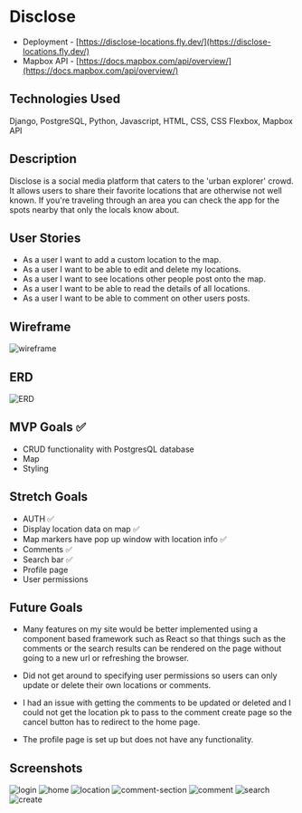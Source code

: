 # Disclose
- Deployment - [https://disclose-locations.fly.dev/](https://disclose-locations.fly.dev/)
- Mapbox API - [https://docs.mapbox.com/api/overview/](https://docs.mapbox.com/api/overview/)

## Technologies Used
Django, PostgreSQL, Python, Javascript, HTML, CSS, CSS Flexbox, Mapbox API

## Description
Disclose is a social media platform that caters to the 'urban explorer' crowd. It allows users to share their favorite locations that are otherwise not well known. If you're traveling through an area you can check the app for the spots nearby that only the locals know about. 

## User Stories
- As a user I want to add a custom location to the map.
- As a user I want to be able to edit and delete my locations.
- As a user I want to see locations other people post onto the map.
- As a user I want to be able to read the details of all locations.
- As a user I want to be able to comment on other users posts.

## Wireframe
![wireframe](https://github.com/JCollinJones25/disclose/blob/main/main_app/static/images/wireframe.png?raw=true)

## ERD
![ERD](https://github.com/JCollinJones25/disclose/blob/main/main_app/static/images/ERD.png?raw=true)

## MVP Goals ✅
- CRUD functionality with PostgresQL database
- Map
- Styling

## Stretch Goals
- AUTH ✅
- Display location data on map ✅
- Map markers have pop up window with location info ✅
- Comments ✅
- Search bar ✅
- Profile page 
- User permissions

## Future Goals

- Many features on my site would be better implemented using a component based framework such as React so that things such as the comments or the search results can be rendered on the page without going to a new url or refreshing the browser.

- Did not get around to specifying user permissions so users can only update or delete their own locations or comments.

- I had an issue with getting the comments to be updated or deleted and I could not get the location pk to pass to the comment create page so the cancel button has to redirect to the home page. 

- The profile page is set up but does not have any functionality.

## Screenshots

![login](https://github.com/JCollinJones25/disclose/blob/main/main_app/static/images/login.png)
![home](https://github.com/JCollinJones25/disclose/blob/main/main_app/static/images/home.png)
![location](https://github.com/JCollinJones25/disclose/blob/main/main_app/static/images/location.png)
![comment-section](https://github.com/JCollinJones25/disclose/blob/main/main_app/static/images/comment-section.png)
![comment](https://github.com/JCollinJones25/disclose/blob/main/main_app/static/images/comment.png)
![search](https://github.com/JCollinJones25/disclose/blob/main/main_app/static/images/search.png)
![create](https://github.com/JCollinJones25/disclose/blob/main/main_app/static/images/create.png)
